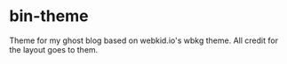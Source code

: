 # bin-theme
Theme for my ghost blog based on webkid.io's wbkg theme. All credit for the layout goes to them.
